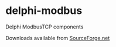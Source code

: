# delphi-modbus
Delphi ModbusTCP components


Downloads available from [SourceForge.net](http://sourceforge.net/projects/delphimodbus/)
